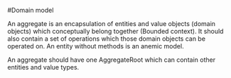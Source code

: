 #Domain model

An aggregate is an encapsulation of entities and value objects (domain objects) which conceptually belong together (Bounded context). 
It should also contain a set of operations which those domain objects can be operated on. An entity without methods is an anemic model.

An aggregate should have one AggregateRoot which can contain other entities and value types.
